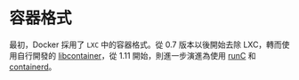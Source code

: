 # 容器格式

最初，Docker 採用了 `LXC` 中的容器格式。從 0.7 版本以後開始去除 LXC，轉而使用自行開發的 [libcontainer](https://github.com/docker/libcontainer)，從 1.11 開始，則進一步演進為使用 [runC](https://github.com/opencontainers/runc) 和 [containerd](https://github.com/containerd/containerd)。
